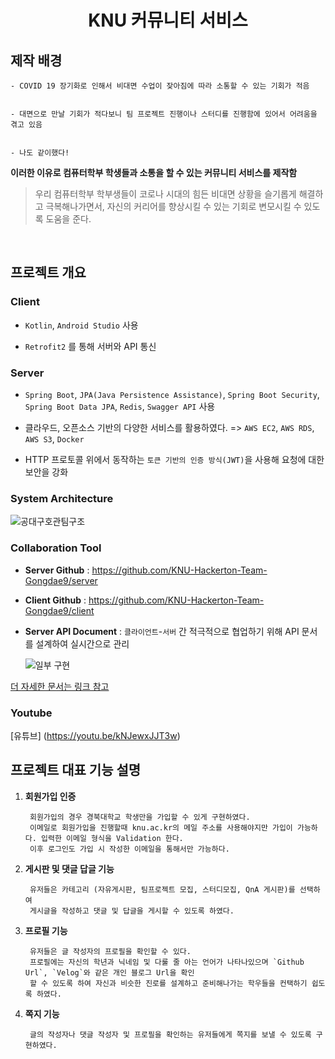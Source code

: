 <h1 align="center">KNU 커뮤니티 서비스</h1>


## 제작 배경

    - COVID 19 장기화로 인해서 비대면 수업이 잦아짐에 따라 소통할 수 있는 기회가 적음


    - 대면으로 만날 기회가 적다보니 팀 프로젝트 진행이나 스터디를 진행함에 있어서 어려움을 겪고 있음
    
    
    - 나도 같이했다!

**이러한 이유로 컴퓨터학부 학생들과 소통을 할 수 있는 커뮤니티 서비스를 제작함**

> 우리 컴퓨터학부 학부생들이 코로나 시대의 힘든 비대면 상황을 슬기롭게 해결하고 극복해나가면서,
자신의 커리어를 향상시킬 수 있는 기회로 변모시킬 수 있도록 도움을 준다.

<br/>

## 프로젝트 개요

### Client

- `Kotlin`, `Android Studio` 사용


- `Retrofit2` 를 통해 서버와 API 통신


### Server   

- `Spring Boot`, `JPA(Java Persistence Assistance)`, `Spring Boot Security`, `Spring Boot Data JPA`, `Redis`, `Swagger API` 사용

   
- 클라우드, 오픈소스 기반의 다양한 서비스를 활용하였다. => `AWS EC2`, `AWS RDS`, `AWS S3`, `Docker`

   
- HTTP 프로토콜 위에서 동작하는 `토큰 기반의 인증 방식(JWT)`을 사용해 요청에 대한 보안을 강화


### System Architecture

![공대구호관팀구조](https://knu-moapp2.s3.ap-northeast-2.amazonaws.com/static/hack-architecture.png)


### Collaboration Tool

- **Server Github** : https://github.com/KNU-Hackerton-Team-Gongdae9/server


- **Client Github** : https://github.com/KNU-Hackerton-Team-Gongdae9/client


- **Server API Document** : `클라이언트`-`서버` 간 적극적으로 협업하기 위해 API 문서를 설계하여 실시간으로 관리

   
   ![일부 구현](https://user-images.githubusercontent.com/51476083/126737771-ad2c4307-7d68-48cf-acd1-3aa60e52494b.png)

[더 자세한 문서는 링크 참고](http://52.79.203.88:8080/swagger-ui.html#/)

### Youtube
[유튜브] (https://youtu.be/kNJewxJJT3w)
<br/>


## 프로젝트 대표 기능 설명

1. **회원가입 인증**

        회원가입의 경우 경북대학교 학생만을 가입할 수 있게 구현하였다. 
        이메일로 회원가입을 진행할때 knu.ac.kr의 메일 주소를 사용해야지만 가입이 가능하다. 입력한 이메일 형식을 Validation 한다. 
        이후 로그인도 가입 시 작성한 이메일을 통해서만 가능하다. 


2. **게시판 및 댓글 답글 기능**

        유저들은 카테고리 (자유게시판, 팀프로젝트 모집, 스터디모집, QnA 게시판)를 선택하여 
        게시글을 작성하고 댓글 및 답글을 게시할 수 있도록 하였다. 
        


3. **프로필 기능**

        유저들은 글 작성자의 프로필을 확인할 수 있다. 
        프로필에는 자신의 학년과 닉네임 및 다룰 줄 아는 언어가 나타나있으며 `Github Url`, `Velog`와 같은 개인 블로그 Url을 확인
        할 수 있도록 하여 자신과 비슷한 진로를 설계하고 준비해나가는 학우들을 컨택하기 쉽도록 하였다.


4. **쪽지 기능**

        글의 작성자나 댓글 작성자 및 프로필을 확인하는 유저들에게 쪽지를 보낼 수 있도록 구현하였다.
